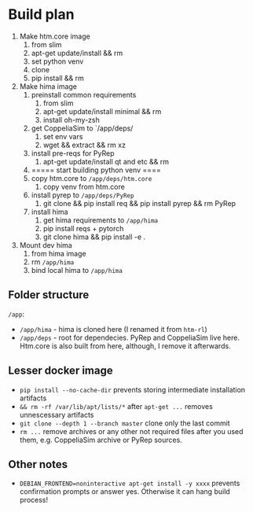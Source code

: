 # Build plan

1. Make htm.core image
   1. from slim
   2. apt-get update/install && rm
   3. set python venv
   4. clone
   5. pip install && rm
2. Make hima image
   1. preinstall common requirements
      1. from slim
      2. apt-get update/install minimal && rm
      3. install oh-my-zsh
   2. get CoppeliaSim to `/app/deps/
      1. set env vars
      2. wget && extract && rm xz
   3. install pre-reqs for PyRep
      1. apt-get update/install qt and etc && rm
   4. ===== start building python venv ====
   5. copy htm.core to `/app/deps/htm.core`
      1. copy venv from htm.core
   6. install pyrep to `/app/deps/PyRep`
      1. git clone && pip install req && pip install pyrep && rm PyRep
   7. install hima
      1. get hima requirements to `/app/hima`
      2. pip install reqs + pytorch
      3. git clone hima && pip install -e .
3. Mount dev hima
   1. from hima image
   2. rm `/app/hima`
   3. bind local hima to `/app/hima`

## Folder structure

`/app`:

- `/app/hima` - hima is cloned here (I renamed it from `htm-rl`)  
- `/app/deps` - root for dependecies. PyRep and CoppeliaSim live here. Htm.core is also built from here, although, I remove it afterwards.

## Lesser docker image

- `pip install --no-cache-dir` prevents storing intermediate installation artifacts
- `&& rm -rf /var/lib/apt/lists/*` after `apt-get ...` removes unnescessary artifacts
- `git clone --depth 1 --branch master` clone only the last commit
- `rm ...` remove archives or any other not required files after you used them, e.g. CoppeliaSim archive or PyRep sources.

## Other notes

- `DEBIAN_FRONTEND=noninteractive apt-get install -y xxxx` prevents confirmation prompts or answer yes. Otherwise it can hang build process!
